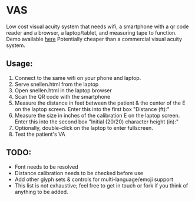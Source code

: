# VAS
Low cost visual acuity system that needs wifi, a smartphone with a qr code reader and a browser, a laptop/tablet, and measuring tape to function. Demo available [here](https://sidlim.github.io/snellen)
Potentially cheaper than a commercial visual acuity system.

## Usage:
1) Connect to the same wifi on your phone and laptop.
2) Serve snellen.html from the laptop
3) Open snellen.html in the laptop browser
4) Scan the QR code with the smartphone
5) Measure the distance in feet between the patient & the center of the E on the laptop screen. Enter this into the first box "Distance (ft):"
6) Measure the size in inches of the calibration E on the laptop screen. Enter this into the second box "Initial (20/20) character height (in):"
7) Optionally, double-click on the laptop to enter fullscreen.
8) Test the patient's VA

## TODO:
- Font needs to be resolved
- Distance calibration needs to be checked before use
- Add other glyph sets & controls for multi-language/emoji support
- This list is not exhaustive; feel free to get in touch or fork if you think of anything to be added.
